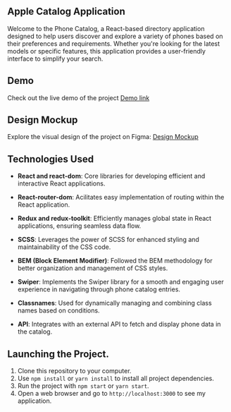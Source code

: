 ## Apple Catalog Application

Welcome to the Phone Catalog, a React-based directory application designed to help users discover and explore a variety of phones based on their preferences and requirements. Whether you're looking for the latest models or specific features, this application provides a user-friendly interface to simplify your search.

## Demo

Check out the live demo of the project [Demo link](https://allagutsul27.github.io/Apple-catalog/)

## Design Mockup
Explore the visual design of the project on Figma: [Design Mockup](https://www.figma.com/file/uEetgWenSRxk9jgiym6Yzp/Phone-catalog-redesign?node-id=1%3A2&mode=dev)


## Technologies Used

- **React and react-dom**: Core libraries for developing efficient and interactive React applications.

- **React-router-dom**: Acilitates easy implementation of routing within the React application.

- **Redux and redux-toolkit**: Efficiently manages global state in React applications, ensuring seamless data flow.

- **SCSS**: Leverages the power of SCSS for enhanced styling and maintainability of the CSS code.

- **BEM (Block Element Modifier)**: Followed the BEM methodology for better organization and management of CSS styles.

- **Swiper**: Implements the Swiper library for a smooth and engaging user experience in navigating through phone catalog entries.

- **Classnames**: Used for dynamically managing and combining class names based on conditions.

- **API**: Integrates with an external API to fetch and display phone data in the catalog.


## Launching the Project.

1. Clone this repository to your computer.
2. Use `npm install` or `yarn install` to install all project dependencies.
3. Run the project with `npm start` or `yarn start`.
4. Open a web browser and go to `http://localhost:3000` to see my application.

